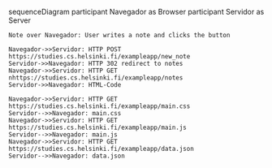 sequenceDiagram
    participant Navegador as Browser
    participant Servidor as Server

    Note over Navegador: User writes a note and clicks the button

    Navegador->>Servidor: HTTP POST https://studies.cs.helsinki.fi/exampleapp/new_note
    Servidor->>Navegador: HTTP 302 redirect to notes
    Navegador->>Servidor: HTTP GET nhttps://studies.cs.helsinki.fi/exampleapp/notes
    Servidor->>Navegador: HTML-Code

    Navegador->>Servidor: HTTP GET https://studies.cs.helsinki.fi/exampleapp/main.css
    Servidor-->>Navegador: main.css
    Navegador->>Servidor: HTTP GET https://studies.cs.helsinki.fi/exampleapp/main.js
    Servidor-->>Navegador: main.js
    Navegador->>Servidor: HTTP GET https://studies.cs.helsinki.fi/exampleapp/data.json
    Servidor-->>Navegador: data.json

